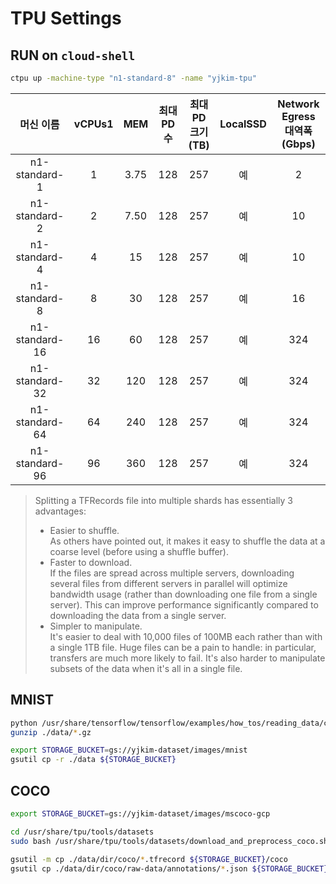 # TPU Settings

## RUN on `cloud-shell`

```sh
ctpu up -machine-type "n1-standard-8" -name "yjkim-tpu"

```

| 머신 이름 | vCPUs1 | MEM | 최대PD수 | 최대PD크기(TB) | LocalSSD | Network Egress 대역폭(Gbps) |
| :-------------: | :--: | :---: | :-: | :-: | :-: | :-: |
| n1-standard-1   |   1	|   3.75 | 128 | 257 | 예 |   2 |
| n1-standard-2   |   2	|   7.50 | 128 | 257 | 예 |  10 |
| n1-standard-4   |   4	|   15	 | 128 | 257 | 예 |  10 |
| n1-standard-8   |   8	|   30	 | 128 | 257 | 예 |  16 |
| n1-standard-16  |  16	| 60	 | 128 | 257 | 예 | 324 |
| n1-standard-32  |  32	| 120	 | 128 | 257 | 예 | 324 |
| n1-standard-64  |  64	| 240	 | 128 | 257 | 예 | 324 |
| n1-standard-96  |  96	| 360	 | 128 | 257 | 예 | 324 |


> Splitting a TFRecords file into multiple shards has essentially 3 advantages:
> 
> * Easier to shuffle.  
>   As others have pointed out, it makes it easy to shuffle the data at a coarse level (before using a shuffle buffer).
> * Faster to download.  
>   If the files are spread across multiple servers, downloading several files from different servers in parallel will optimize bandwidth usage (rather than downloading one file from a single server). This can improve performance significantly compared to downloading the data from a single server.
> * Simpler to manipulate.  
>   It's easier to deal with 10,000 files of 100MB each rather than with a single 1TB file. Huge files can be a pain to handle: in particular, transfers are much more likely to fail. It's also harder to manipulate subsets of the data when it's all in a single file.


## MNIST

```sh
python /usr/share/tensorflow/tensorflow/examples/how_tos/reading_data/convert_to_records.py --directory=./data
gunzip ./data/*.gz

export STORAGE_BUCKET=gs://yjkim-dataset/images/mnist
gsutil cp -r ./data ${STORAGE_BUCKET}

```

## COCO

```sh
export STORAGE_BUCKET=gs://yjkim-dataset/images/mscoco-gcp

cd /usr/share/tpu/tools/datasets
sudo bash /usr/share/tpu/tools/datasets/download_and_preprocess_coco.sh ./data/dir/coco

gsutil -m cp ./data/dir/coco/*.tfrecord ${STORAGE_BUCKET}/coco
gsutil cp ./data/dir/coco/raw-data/annotations/*.json ${STORAGE_BUCKET}/coco

```
